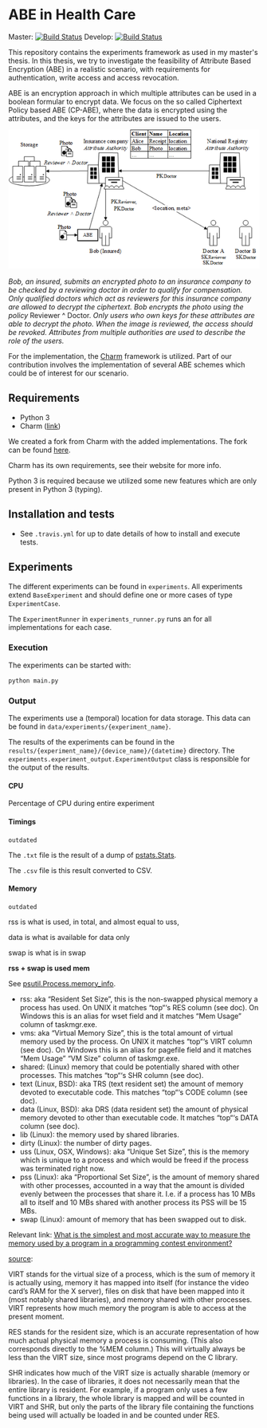 # ABE in Health Care

Master: [![Build Status](https://travis-ci.com/denniss17/abe-healthcare.svg?token=yNBTTxeeyDjVthn2bzgm&branch=master)](https://travis-ci.com/denniss17/abe-healthcare)
Develop: [![Build Status](https://travis-ci.com/denniss17/abe-healthcare.svg?token=yNBTTxeeyDjVthn2bzgm&branch=develop)](https://travis-ci.com/denniss17/abe-healthcare)

This repository contains the experiments framework as used in my master's thesis. In this thesis, we try to investigate
the feasibility of Attribute Based Encryption (ABE) in a realistic scenario, with requirements for authentication, write access
and access revocation. 

ABE is an encryption approach in which multiple attributes can be used in a boolean formular
to encrypt data. We focus on the so called Ciphertext Policy based ABE (CP-ABE), where the data is encrypted using
the attributes, and the keys for the attributes are issued to the users.

![Overview](detailed-use-case.png)

_Bob, an insured, submits an encrypted photo to an insurance company to be checked by a reviewing doctor 
in order to qualify for compensation. Only qualified doctors which act as reviewers 
for this insurance company are allowed to decrypt the ciphertext. Bob encrypts the photo using the policy_ 
Reviewer ^ Doctor. _Only users who own keys for these attributes are able to decrypt the photo.
When the image is reviewed, the access should be revoked.
Attributes from multiple authorities are used to describe the role of the users._

For the implementation, the [Charm](http://charm-crypto.com/) framework is utilized. Part of our contribution involves
the implementation of several ABE schemes which could be of interest for our scenario. 


## Requirements

- Python 3
- Charm ([link](http://charm-crypto.com/))

We created a fork from Charm with the added implementations. 
The fork can be found [here](https://github.com/denniss17/charm). 

Charm has its own requirements, see their website for more info.

Python 3 is required because we utilized some new features which are only present in Python 3 (typing).

## Installation and tests

- See `.travis.yml` for up to date details of how to install and execute tests.

## Experiments

The different experiments can be found in `experiments`. All experiments extend `BaseExperiment` and 
should define one or more cases of type `ExperimentCase`. 

The `ExperimentRunner` in `experiments_runner.py` runs an for all implementations for each case.

### Execution

The experiments can be started with:

    python main.py

### Output

The experiments use a (temporal) location for data storage. 
This data can be found in `data/experiments/{experiment_name}`.

The results of the experiments can be found in the `results/{experiment_name}/{device_name}/{datetime}` directory.
The `experiments.experiment_output.ExperimentOutput` class is responsible for the output of the results.

#### CPU
Percentage of CPU during entire experiment

#### Timings
`outdated`

The `.txt` file is the result of a dump of [pstats.Stats](https://docs.python.org/3.5/library/profile.html#pstats.Stats). 

The `.csv` file is this result converted to CSV.

#### Memory
`outdated`

rss is what is used, in total, and almost equal to uss,

data is what is available for data only

swap is what is in swap

**rss + swap is used mem**

See [psutil.Process.memory_info](https://pythonhosted.org/psutil/#psutil.Process.memory_info).

- rss: aka “Resident Set Size”, this is the non-swapped physical memory a process has used. 
  On UNIX it matches “top“‘s RES column (see doc). On Windows this is an alias for wset field and it 
  matches “Mem Usage” column of taskmgr.exe.
- vms: aka “Virtual Memory Size”, this is the total amount of virtual memory used by the process. 
  On UNIX it matches “top“‘s VIRT column (see doc). On Windows this is an alias for pagefile field and it matches
  “Mem Usage” “VM Size” column of taskmgr.exe.
- shared: (Linux) memory that could be potentially shared with other processes. This matches “top“‘s SHR column (see doc).
- text (Linux, BSD): aka TRS (text resident set) the amount of memory devoted to executable code. 
  This matches “top“‘s CODE column (see doc).
- data (Linux, BSD): aka DRS (data resident set) the amount of physical memory devoted to other than executable code. 
  It matches “top“‘s DATA column (see doc).
- lib (Linux): the memory used by shared libraries.
- dirty (Linux): the number of dirty pages.
- uss (Linux, OSX, Windows): aka “Unique Set Size”, this is the memory which is unique to a process and which would be 
  freed if the process was terminated right now.
- pss (Linux): aka “Proportional Set Size”, is the amount of memory shared with other processes, accounted in a way 
  that the amount is divided evenly between the processes that share it. I.e. if a process has 10 MBs all to itself 
  and 10 MBs shared with another process its PSS will be 15 MBs.
- swap (Linux): amount of memory that has been swapped out to disk.


Relevant link: [What is the simplest and most accurate way to measure the memory used by a program in a programming contest environment?](https://www.quora.com/What-is-the-simplest-and-most-accurate-way-to-measure-the-memory-used-by-a-program-in-a-programming-contest-environment)

[source](http://mugurel.sumanariu.ro/linux/the-difference-among-virt-res-and-shr-in-top-output/):

VIRT stands for the virtual size of a process, which is the sum of memory it is actually using, 
memory it has mapped into itself (for instance the video card’s RAM for the X server), 
files on disk that have been mapped into it (most notably shared libraries), 
and memory shared with other processes. VIRT represents 
how much memory the program is able to access at the present moment.

RES stands for the resident size, which is an accurate representation of how much actual physical memory 
a process is consuming. (This also corresponds directly to the %MEM column.) This will virtually always be less than 
the VIRT size, since most programs depend on the C library.

SHR indicates how much of the VIRT size is actually sharable (memory or libraries). In the case of libraries, it does 
not necessarily mean that the entire library is resident. For example, if a program only uses a few functions in a 
library, the whole library is mapped and will be counted in VIRT and SHR, but only the parts of the library file 
containing the functions being used will actually be loaded in and be counted under RES.

